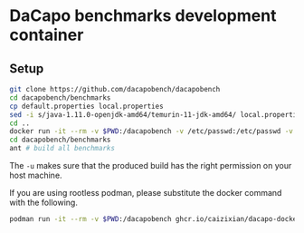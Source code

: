 # DaCapo benchmarks development container
## Setup
```bash
git clone https://github.com/dacapobench/dacapobench
cd dacapobench/benchmarks
cp default.properties local.properties
sed -i s/java-1.11.0-openjdk-amd64/temurin-11-jdk-amd64/ local.properties
cd ..
docker run -it --rm -v $PWD:/dacapobench -v /etc/passwd:/etc/passwd -v /etc/group:/etc/group  -u $(id -u $USER):$(id -g $USER) ghcr.io/caizixian/dacapo-docker:master bash
cd dacapobench/benchmarks
ant # build all benchmarks
```

The `-u` makes sure that the produced build has the right permission on your host machine.

If you are using rootless podman, please substitute the docker command with the following.
```bash
podman run -it --rm -v $PWD:/dacapobench ghcr.io/caizixian/dacapo-docker:master bash
```
